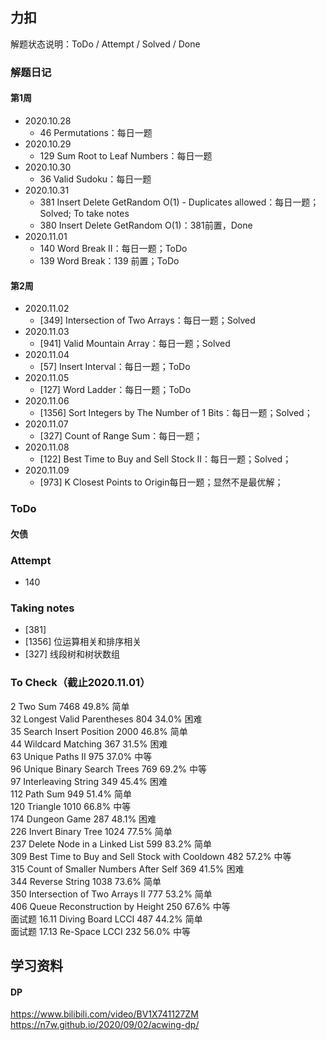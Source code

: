 ## 力扣
解题状态说明：ToDo / Attempt / Solved / Done  

### 解题日记
#### 第1周
- 2020.10.28
    - 46 Permutations：每日一题
- 2020.10.29
    - 129 Sum Root to Leaf Numbers：每日一题
- 2020.10.30
    - 36 Valid Sudoku：每日一题
- 2020.10.31
    - 381 Insert Delete GetRandom O(1) - Duplicates allowed：每日一题；Solved; To take notes
    - 380 Insert Delete GetRandom O(1)：381前置，Done
- 2020.11.01 
    - 140 Word Break II：每日一题；ToDo
    - 139 Word Break：139 前置；ToDo
#### 第2周  
- 2020.11.02
    - [349] Intersection of Two Arrays：每日一题；Solved
- 2020.11.03
    - [941] Valid Mountain Array：每日一题；Solved
- 2020.11.04
    - [57] Insert Interval：每日一题；ToDo
- 2020.11.05
    - [127] Word Ladder：每日一题；ToDo
- 2020.11.06
    - [1356] Sort Integers by The Number of 1 Bits：每日一题；Solved；        
- 2020.11.07
    - [327] Count of Range Sum：每日一题；
- 2020.11.08
    - [122] Best Time to Buy and Sell Stock II：每日一题；Solved；
- 2020.11.09  
    - [973] K Closest Points to Origin每日一题；显然不是最优解；
    
### ToDo
#### 欠债


### Attempt
- 140 

### Taking notes
- [381] 
- [1356] 位运算相关和排序相关
- [327] 线段树和树状数组

### To Check（截止2020.11.01）
2 Two Sum  	7468	49.8%	简单	 
32	Longest Valid Parentheses  	804	34.0%	困难		 
35	Search Insert Position  	2000	46.8%	简单		 
44	Wildcard Matching  	367	31.5%	困难		 
63	Unique Paths II  	975	37.0%	中等		 
96	Unique Binary Search Trees  	769	69.2%	中等		 
97	Interleaving String  	349	45.4%	困难		 
112	Path Sum  	949	51.4%	简单		 
120	Triangle  	1010	66.8%	中等		 
174	Dungeon Game  	287	48.1%	困难		 
226	Invert Binary Tree  	1024	77.5%	简单		 
237	Delete Node in a Linked List  	599	83.2%	简单		 
309	Best Time to Buy and Sell Stock with Cooldown  	482	57.2%	中等		 
315	Count of Smaller Numbers After Self  	369	41.5%	困难		 
344	Reverse String  	1038	73.6%	简单		 
350	Intersection of Two Arrays II  	777	53.2%	简单		 	  
406	Queue Reconstruction by Height  	250	67.6%	中等		 
面试题 16.11	Diving Board LCCI  	487	44.2%	简单		 
面试题 17.13	Re-Space LCCI  	232	56.0%	中等		 

## 学习资料
#### DP
https://www.bilibili.com/video/BV1X741127ZM
https://n7w.github.io/2020/09/02/acwing-dp/

